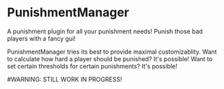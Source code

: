 # PunishmentManager
A punishment plugin for all your punishment needs! Punish those bad players with a fancy gui!

PunishmentManager tries its best to provide maximal customizablity. Want to calculate how hard a player should be punished? It's possible! Want to set certain thresholds for certain punishments? It's possible!

#WARNING: STILL WORK IN PROGRESS!
